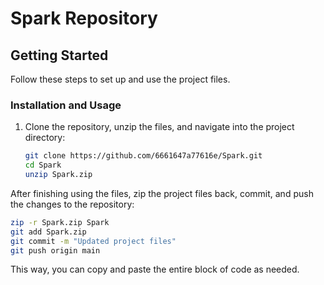 # Spark Repository

## Getting Started

Follow these steps to set up and use the project files.

### Installation and Usage

1. Clone the repository, unzip the files, and navigate into the project directory:
   ```sh
   git clone https://github.com/6661647a77616e/Spark.git
   cd Spark
   unzip Spark.zip
    ```


After finishing using the files, zip the project files back, commit, and push the changes to the repository:
  ```sh
  zip -r Spark.zip Spark
  git add Spark.zip
  git commit -m "Updated project files"
  git push origin main
  ```
This way, you can copy and paste the entire block of code as needed.

